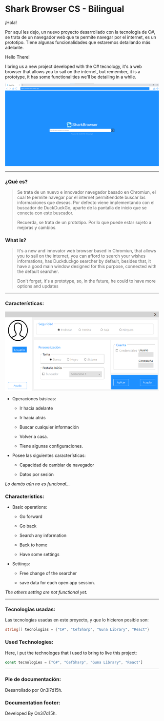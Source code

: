 # Shark Browser CS - Bilingual



¡Hola!

Por aquí les dejo, un nuevo proyecto desarrollado con la tecnología de C#, se trata de un navegador web que te permite navegar por el internet, es un prototipo. Tiene algunas funcionalidades que estaremos detallando más adelante.



Hello There!

I bring us a new project developed with the C# tecnology, it's a web browser that allows you to sail on the internet, but remember, it is a prototype, it has some functionalities we'll be detailing in a while.



![](preview/preview.png)



---

### ¿Qué es?

> Se trata de un nuevo e innovador navegador basado en Chromiun, el cual te permite navegar por el internet permitiendote buscar las informaciones que deseas. Por defecto viene implementando con el buscador de DuckDuckGo, aparte de la pantalla de inicio que se conecta con este buscador.
> 
> 
> 
> Recuerda, se trata de un prototipo. Por lo que puede estar sujeto a mejoras y cambios.



### What is?

> It's a new and innovator web browser based in Chromiun, that allows you to sail on the internet, you can afford to search your wishes informations, has Duckduckgo searcher by default, besides that, it have a good main window designed for this purpose, connected with the default searcher.
> 
> 
> 
> Don't forget, it's a prototype, so, in the future, he could to have more options and updates

---

### Características:



![](preview/settings.png)



- Operaciones básicas:
  
  - Ir hacia adelante
  
  - Ir hacia atrás
  
  - Buscar cualquier información
  
  - Volver a casa.
  
  - Tiene algunas configuraciones.  
    
    

- Posee las siguientes características:
  
  - Capacidad de cambiar de navegador
  
  - Datos por sesión



*Lo demás aún no es funcional...*



### Characteristics:

- Basic operations:
  
  - Go forward
  
  - Go back
  
  - Search any information
  
  - Back to home
  
  - Have some settings

- Settings:
  
  - Free change of the searcher
  
  - save data for each open app session.



*The others setting are not functional yet.* 



---

### Tecnologías usadas:

Las tecnologías usadas en este proyecto, y que lo hicieron posible son:

```csharp
string[] tecnologías = {"C#", "CefSharp", "Guna Library", "React"}
```



### Used Technologies:

Here, i put the technologes that i used to bring to live this project:

```js
const tecnologies = ["C#", "CefSharp", "Guna Library", "React"]
```



---

### Pie de documentación:

Desarrollado por On3l7d15h. 



### Documentation footer:

Developed By On3l7d15h.
